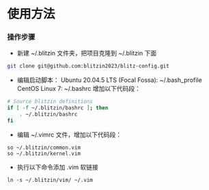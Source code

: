 # 使用方法
### 操作步骤
- 新建 ~/.blitzin 文件夹，把项目克隆到 ~/.blitzin 下面
```bash
git clone git@github.com:blitzin2023/blitz-config.git
```

- 编辑启动脚本：
Ubuntu 20.04.5 LTS (Focal Fossa): ~/.bash_profile
CentOS Linux 7: ~/.bashrc
增加以下代码段：

```bash
# Source blitzin definitions
if [ -f ~/.blitzin/bashrc ]; then
	. ~/.blitzin/bashrc
fi
```
- 编辑 ~/.vimrc 文件，增加以下代码段：
```VimL
so ~/.blitzin/common.vim
so ~/.blitzin/kernel.vim
```
- 执行以下命令添加 .vim 软链接
```
ln -s ~/.blitzin/vim/ ~/.vim
```
